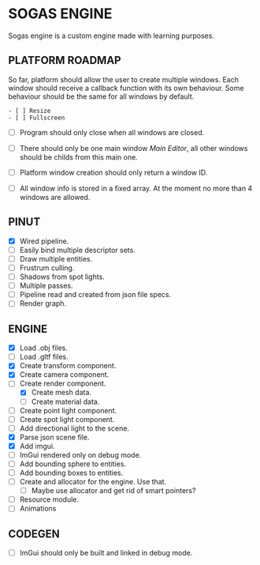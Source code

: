 # SOGAS ENGINE

Sogas engine is a custom engine made with learning purposes.

## PLATFORM ROADMAP

So far, platform should allow the user to create multiple windows. Each window should receive
a callback function with its own behaviour. 
Some behaviour should be the same for all windows by default.

    - [ ] Resize
    - [ ] Fullscreen

- [ ] Program should only close when all windows are closed.
- [ ] There should only be one main window *Main Editor*, all other windows should be childs from
this main one.

- [ ] Platform window creation should only return a window ID.
- [ ] All window info is stored in a fixed array. At the moment no more than 4 windows are allowed.

## PINUT
- [x] Wired pipeline.
- [ ] Easily bind multiple descriptor sets.
- [ ] Draw multiple entities.
- [ ] Frustrum culling.
- [ ] Shadows from spot lights.
- [ ] Multiple passes.
- [ ] Pipeline read and created from json file specs.
- [ ] Render graph.

## ENGINE
- [x] Load .obj files.
- [ ] Load .gltf files.
- [x] Create transform component.
- [x] Create camera component.
- [ ] Create render component.
    - [x] Create mesh data.
    - [ ] Create material data.
- [ ] Create point light component.
- [ ] Create spot light component.
- [ ] Add directional light to the scene.
- [x] Parse json scene file.
- [x] Add imgui.
- [ ] ImGui rendered only on debug mode.
- [ ] Add bounding sphere to entities.
- [ ] Add bounding boxes to entities.
- [ ] Create and allocator for the engine. Use that.
    - [ ] Maybe use allocator and get rid of smart pointers?
- [ ] Resource module.
- [ ] Animations

## CODEGEN
- [ ] ImGui should only be built and linked in debug mode.
